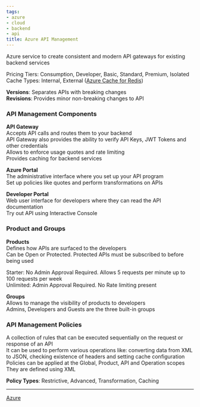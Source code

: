```yaml
---
tags:
- azure
- cloud
- backend
- api
title: Azure API Management
---
```


Azure service to create consistent and modern API gateways for existing backend services  

Pricing Tiers: Consumption, Developer, Basic, Standard, Premium, Isolated  
Cache Types: Internal, External ([Azure Cache for Redis](azure-caching-services/azure-cache-for-redis.md))

**Versions**: Separates APIs with breaking changes  
**Revisions**: Provides minor non-breaking changes to API

### API Management Components

**API Gateway**  
Accepts API calls and routes them to your backend  
API Gateway also provides the ability to verify API Keys, JWT Tokens and other credentials    
Allows to enforce usage quotes and rate limiting  
Provides caching for backend services

**Azure Portal**  
The administrative interface where you set up your API program  
Set up policies like quotes and perform transformations on APIs

**Developer Portal**  
Web user interface for developers where they can read the API documentation  
Try out API using Interactive Console

### Product and Groups

**Products**  
Defines how APIs are surfaced to the developers  
Can be Open or Protected. Protected APIs must be subscribed to before being used

Starter: No Admin Approval Required. Allows 5 requests per minute up to 100 requests per week  
Unlimited: Admin Approval Required. No Rate limiting present

**Groups**  
Allows to manage the visibility of products to developers  
Admins, Developers and Guests are the three built-in groups  

### API Management Policies

A collection of rules that can be executed sequentially on the request or response of an API   
It can be used to perform various operations like: converting data from XML to JSON, checking existence of headers and setting cache configuration  
Policies can be applied at the Global, Product, API and Operation scopes  
They are defined using XML

**Policy Types**: Restrictive, Advanced, Transformation, Caching

---

[Azure](../azure.md)
